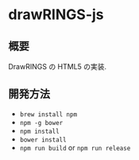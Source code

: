 #  drawRINGS-js

##  概要

DrawRINGS の HTML5 の実装.

##  開発方法

*  `brew install npm`
*  `npm -g bower`
*  `npm install`
*  `bower install`
*  `npm run build` or `npm run release`

